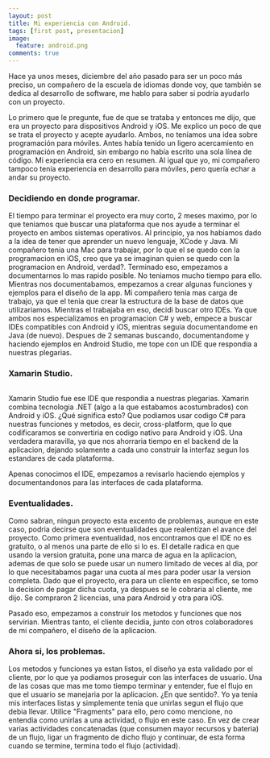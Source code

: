 ```yaml
---
layout: post
title: Mi experiencia con Android.
tags: [first post, presentacion]
image:
  feature: android.png
comments: true
---
```



Hace ya unos meses, diciembre del año pasado para ser un poco más preciso, un compañero de la escuela de idiomas donde voy, que también se dedica al desarrollo de software, me hablo para saber si podría ayudarlo con un proyecto. 

Lo primero que le pregunte, fue de que se trataba y entonces me dijo, que era un proyecto para dispositivos Android y iOS. Me explico un poco de que se trata el proyecto y acepte ayudarlo. Ambos, no teníamos una idea sobre programación para móviles. Antes había tenido un ligero acercamiento en programación en Android, sin embargo no había escrito una sola línea de código. Mi experiencia era cero en resumen. Al igual que yo, mi compañero tampoco tenía experiencia en desarrollo para móviles, pero quería echar a andar su proyecto.
 

### Decidiendo en donde programar.

El tiempo para terminar el proyecto era muy corto, 2 meses maximo, por lo que teniamos que buscar una plataforma que nos ayude a terminar el proyecto en ambos sistemas operativos. Al principio, ya nos habiamos dado a la idea de tener que aprender un nuevo lenguaje, XCode y Java. Mi compañero tenia una Mac para trabajar, por lo que el se quedo con la programacion en iOS, creo que ya se imaginan quien se quedo con la programacion en Android, verdad?. 
Terminado eso, empezamos a documentarnos lo mas rapido posible. No teniamos mucho tiempo para ello. Mientras nos documentabamos, empezamos a crear algunas funciones y ejemplos para el diseño de la app. 
Mi compañero tenia mas carga de trabajo, ya que el tenia que crear la estructura de la base de datos que utilizariamos. 
Mientras el trabajaba en eso, decidi buscar otro IDEs. Ya que ambos nos especializamos en programacion C# y web, empece a buscar IDEs compatibles con Android y iOS, mientras seguia documentandome en Java (de nuevo). 
Despues de 2 semanas buscando, documentandome y haciendo ejemplos en Android Studio, me tope con un IDE que respondia a nuestras plegarias.

### Xamarin Studio.

<figure>
	<a href=""><img src="https://www.xamarin.com/content/images/pages/branding/assets/xamarin-logo.png" alt=""></a>
	<figcaption></figcaption>
</figure>

Xamarin Studio fue ese IDE que respondia a nuestras plegarias. Xamarin combina tecnologia .NET (algo a la que estabamos acostumbrados) con Android y iOS. ¿Qué significa esto? Que podiamos usar codigo C# para nuestras funciones y metodos, es decir, cross-platform, que lo que codificaramos se convertiria en codigo nativo para Android y iOS. Una verdadera maravilla, ya que nos ahorraria tiempo en el backend de la aplicacion, dejando solamente a cada uno construir la interfaz segun los estandares de cada plataforma.

Apenas conocimos el IDE, empezamos a revisarlo haciendo ejemplos y documentandonos para las interfaces de cada plataforma.

### Eventualidades.

Como sabran, ningun proyecto esta excento de problemas, aunque en este caso, podria decirse que son eventualidades que realentizan el avance del proyecto. 
Como primera eventualidad, nos encontramos que el IDE no es gratuito, o al menos una parte de ello si lo es. El detalle radica en que usando la version gratuita, pone una marca de agua en la aplicacion, ademas de que solo se puede usar un numero limitado de veces al dia, por lo que necesitabamos pagar una cuota al mes para poder usar la version completa.
Dado que el proyecto, era para un cliente en especifico, se tomo la decision de pagar dicha cuota, ya despues se le cobraria al cliente, me dijo.
Se compraron 2 licencias, una para Android y otra para iOS. 

Pasado eso, empezamos a construir los metodos y funciones que nos servirian. Mientras tanto, el cliente decidia, junto con otros colaboradores de mi compañero, el diseño de la aplicacion. 


### Ahora si, los problemas.

Los metodos y funciones ya estan listos, el diseño ya esta validado por el cliente, por lo que ya podiamos proseguir con las interfaces de usuario.
Una de las cosas que mas me tomo tiempo terminar y entender, fue el flujo en que el usuario se manejaria por la aplicacion.
¿En que sentido?. Yo ya tenia mis interfaces listas y simplemente tenia que unirlas segun el flujo que debia llevar.
Utilice "Fragments" para ello, pero como mencione, no entendia como unirlas a una actividad, o flujo en este caso. En vez de crear varias actividades concatenadas (que consumen mayor recursos y bateria) de un flujo, ligar un fragmento de dicho flujo y continuar, de esta forma cuando se termine, termina todo el flujo (actividad).

